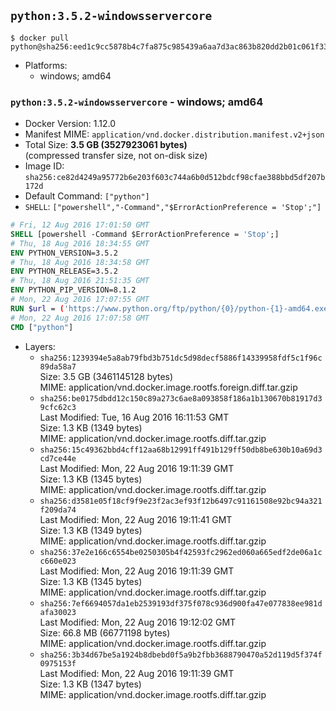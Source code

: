 ## `python:3.5.2-windowsservercore`

```console
$ docker pull python@sha256:eed1c9cc5878b4c7fa875c985439a6aa7d3ac863b820dd2b01c061f33bcad59a
```

-	Platforms:
	-	windows; amd64

### `python:3.5.2-windowsservercore` - windows; amd64

-	Docker Version: 1.12.0
-	Manifest MIME: `application/vnd.docker.distribution.manifest.v2+json`
-	Total Size: **3.5 GB (3527923061 bytes)**  
	(compressed transfer size, not on-disk size)
-	Image ID: `sha256:ce82d4249a95772b6e203f603c744a6b0d512bdcf98cfae388bbd5df207b172d`
-	Default Command: `["python"]`
-	`SHELL`: `["powershell","-Command","$ErrorActionPreference = 'Stop';"]`

```dockerfile
# Fri, 12 Aug 2016 17:01:50 GMT
SHELL [powershell -Command $ErrorActionPreference = 'Stop';]
# Thu, 18 Aug 2016 18:34:55 GMT
ENV PYTHON_VERSION=3.5.2
# Thu, 18 Aug 2016 18:34:58 GMT
ENV PYTHON_RELEASE=3.5.2
# Thu, 18 Aug 2016 21:51:35 GMT
ENV PYTHON_PIP_VERSION=8.1.2
# Mon, 22 Aug 2016 17:07:55 GMT
RUN $url = ('https://www.python.org/ftp/python/{0}/python-{1}-amd64.exe' -f $env:PYTHON_RELEASE, $env:PYTHON_VERSION); 	Write-Host ('Downloading {0} ...' -f $url); 	(New-Object System.Net.WebClient).DownloadFile($url, 'python.exe'); 		Write-Host 'Installing ...'; 	Start-Process python.exe -Wait 		-ArgumentList @( 			'/quiet', 			'InstallAllUsers=1', 			'TargetDir=C:\Python', 			'PrependPath=1', 			'Shortcuts=0', 			'Include_doc=0', 			'Include_test=0' 		); 		$env:PATH = [Environment]::GetEnvironmentVariable('PATH', [EnvironmentVariableTarget]::Machine); 		Write-Host 'Verifying install ...'; 	Write-Host '  python --version'; python --version; 		Write-Host 'Removing ...'; 	Remove-Item python.exe -Force; 		$pipInstall = ('pip=={0}' -f $env:PYTHON_PIP_VERSION); 	Write-Host ('Installing {0} ...' -f $pipInstall); 	pip install --no-cache-dir --upgrade --force-reinstall $pipInstall; 		Write-Host 'Verifying pip install ...'; 	pip --version; 		Write-Host 'Complete.';
# Mon, 22 Aug 2016 17:07:58 GMT
CMD ["python"]
```

-	Layers:
	-	`sha256:1239394e5a8ab79fbd3b751dc5d98decf5886f14339958fdf5c1f96c89da58a7`  
		Size: 3.5 GB (3461145128 bytes)  
		MIME: application/vnd.docker.image.rootfs.foreign.diff.tar.gzip
	-	`sha256:be0175dbdd12c150c89a273c6ae8a093858f186a1b130670b81917d39cfc62c3`  
		Last Modified: Tue, 16 Aug 2016 16:11:53 GMT  
		Size: 1.3 KB (1349 bytes)  
		MIME: application/vnd.docker.image.rootfs.diff.tar.gzip
	-	`sha256:15c49362bbd4cff12aa68b12991ff491b129ff50db8be630b10a69d3cd7ce44e`  
		Last Modified: Mon, 22 Aug 2016 19:11:39 GMT  
		Size: 1.3 KB (1345 bytes)  
		MIME: application/vnd.docker.image.rootfs.diff.tar.gzip
	-	`sha256:d3581e05f18cf9f9e23f2ac3ef93f12b6497c91161508e92bc94a321f209da74`  
		Last Modified: Mon, 22 Aug 2016 19:11:41 GMT  
		Size: 1.3 KB (1349 bytes)  
		MIME: application/vnd.docker.image.rootfs.diff.tar.gzip
	-	`sha256:37e2e166c6554be0250305b4f42593fc2962ed060a665edf2de06a1cc660e023`  
		Last Modified: Mon, 22 Aug 2016 19:11:39 GMT  
		Size: 1.3 KB (1345 bytes)  
		MIME: application/vnd.docker.image.rootfs.diff.tar.gzip
	-	`sha256:7ef6694057da1eb2539193df375f078c936d900fa47e077838ee981dafa30023`  
		Last Modified: Mon, 22 Aug 2016 19:12:02 GMT  
		Size: 66.8 MB (66771198 bytes)  
		MIME: application/vnd.docker.image.rootfs.diff.tar.gzip
	-	`sha256:3b34d67be5a1924b8dbebd0f5a9b2fbb3688790470a52d119d5f374f0975153f`  
		Last Modified: Mon, 22 Aug 2016 19:11:39 GMT  
		Size: 1.3 KB (1347 bytes)  
		MIME: application/vnd.docker.image.rootfs.diff.tar.gzip
